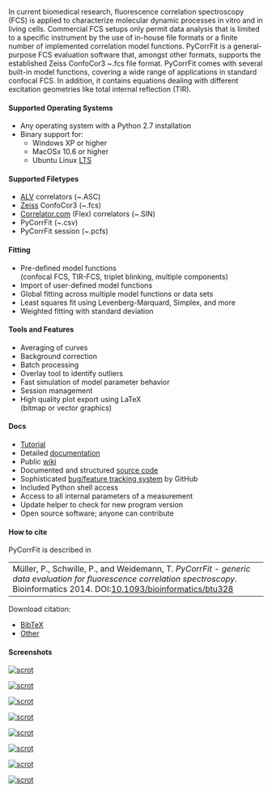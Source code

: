 In current biomedical research, fluorescence correlation spectroscopy (FCS) is  applied
to characterize molecular dynamic processes in vitro and in living cells.  Commercial
FCS setups only permit data analysis that is limited to  a specific instrument by
the use of in-house file formats or a  finite number of implemented correlation
model functions. PyCorrFit is a general-purpose FCS evaluation software that,
amongst other formats, supports the established Zeiss ConfoCor3 ~.fcs  file format.
PyCorrFit comes with several built-in model functions, covering a wide range of
applications in standard confocal FCS. In addition, it contains equations dealing
with different excitation geometries like total internal reflection (TIR).

#### Supported Operating Systems
- Any operating system with a Python 2.7 installation
- Binary support for:
  - Windows XP or higher
  - MacOSx 10.6 or higher
  - Ubuntu Linux [LTS](https://wiki.ubuntu.com/LTS)


#### Supported Filetypes
- [ALV](http://www.alvgmbh.de/) correlators (~.ASC)  
- [Zeiss](http://microscopy.zeiss.com/microscopy/en_us/products/confocal-microscopes.html) ConfoCor3 (~.fcs)
- [Correlator.com](http://correlator.com/) (Flex) correlators (~.SIN) 
- PyCorrFit (~.csv)  
- PyCorrFit session (~.pcfs)  


#### Fitting
- Pre-defined model functions    
  (confocal FCS, TIR-FCS, triplet blinking, multiple components)
- Import of user-defined model functions 
- Global fitting across multiple model functions or data sets
- Least squares fit using Levenberg-Marquard, Simplex, and more
- Weighted fitting with standard deviation


#### Tools and Features
- Averaging of curves
- Background correction
- Batch processing
- Overlay tool to identify outliers
- Fast simulation of model parameter behavior
- Session management
- High quality plot export using LaTeX  
  (bitmap or vector graphics)


#### Docs
- [Tutorial](https://github.com/paulmueller/PyCorrFit/wiki/Tutorial)
- Detailed [documentation](https://github.com/paulmueller/PyCorrFit/raw/master/PyCorrFit_doc.pdf)
- Public [wiki](https://github.com/paulmueller/PyCorrFit/wiki)
- Documented and structured [source code](https://github.com/paulmueller/PyCorrFit/tree/master/src)
- Sophisticated [bug/feature tracking system](https://github.com/paulmueller/PyCorrFit/issues?state=open) by GitHub
- Included Python shell access
- Access to all internal parameters of a measurement
- Update helper to check for new program version
- Open source software; anyone can contribute


#### How to cite
PyCorrFit is described in

|      |
|:-----|
|Müller, P., Schwille, P., and Weidemann, T. *PyCorrFit - generic data evaluation for fluorescence correlation spectroscopy*. Bioinformatics 2014. DOI:[10.1093/bioinformatics/btu328](http://dx.doi.org/10.1093/bioinformatics/btu328)|

Download citation: 
- [BibTeX](./cite/PyCorrFit.bib)
- [Other](http://bioinformatics.oxfordjournals.org/citmgr?gca=bioinfo%3Bbtu328v1)


#### Screenshots
[ ![scrot](./images/Screenshot_Desktop_Win.png) ](./images/Screenshot_Desktop_Win.png "Desktop (Windows)")

[ ![scrot](./images/Screenshot_Desktop_Mac.png) ](./images/Screenshot_Desktop_Mac.png "Desktop (Mac OSx)")

[ ![scrot](./images/Screenshot_Desktop.png) ](./images/Screenshot_Desktop.png "Desktop (Ubuntu)")

[ ![scrot](./images/Screenshot_Desktop_Raspbian_Jessie.png) ](./images/Screenshot_Desktop_Raspbian_Jessie.png "PyCorrFit on the Raspberry Pi!")

[ ![scrot](./images/Screenshot_Main.png) ](./images/Screenshot_Main.png "Main Window")

[ ![scrot](./images/Screenshot_Graphics_output.png) ](./images/Screenshot_Graphics_output.png "Graphics  output  (matplotlib)")

[ ![scrot](./images/Screenshot_Select_curves.png) ](./images/Screenshot_Select_curves.png "Curve  selection")

[ ![scrot](./images/Screenshot_Trace_view.png) ](./images/Screenshot_Trace_view.png "Trace  view")

